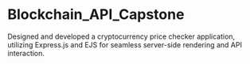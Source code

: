 # Blockchain_API_Capstone
Designed and developed a cryptocurrency price checker application, utilizing Express.js and EJS for seamless server-side rendering and API interaction.
